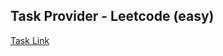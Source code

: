 ## Task Provider - Leetcode (easy)

[Task Link](https://leetcode.com/problems/not-boring-movies/description/?envType=study-plan-v2&envId=top-sql-50)